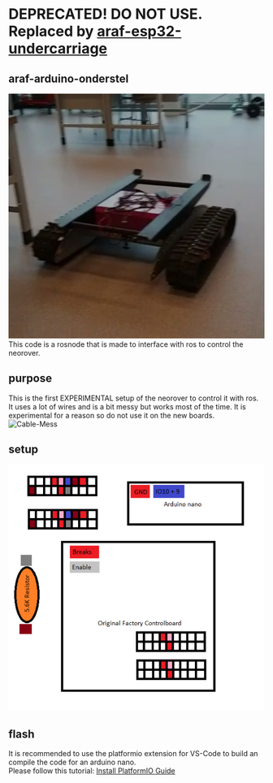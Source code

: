 # DEPRECATED! DO NOT USE. Replaced by [araf-esp32-undercarriage](https://github.com/Autonomous-Argo-Systems/araf-esp32-undercarriage)
## araf-arduino-onderstel
![Neorover](Neorover.jpg)
This code is a rosnode that is made to interface with ros to control the neorover.

## purpose
This is the first EXPERIMENTAL setup of the neorover to control it with ros. 
It uses a lot of wires and is a bit messy but works most of the time. 
It is experimental for a reason so do not use it on the new boards.
![Cable-Mess](Cable-Mess.jpg)

## setup
![Wire Diagram](Experimental-Wire-Diagram.png)

## flash
It is recommended to use the platformio extension for VS-Code to build an compile the code for an arduino nano.\
Please follow this tutorial: [Install PlatformIO Guide](https://platformio.org/install)
